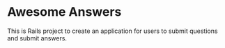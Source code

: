 
# Awesome Answers

This is Rails project to create an application for users to submit questions and submit answers.
